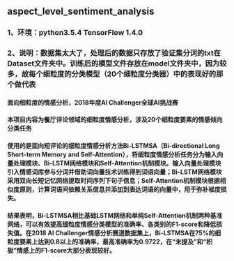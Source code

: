 ## aspect_level_sentiment_analysis

### 1、环境：python3.5.4   TensorFlow 1.4.0
### 2、说明：数据集太大了，处理后的数据只存放了验证集分词的txt在Dataset文件夹中。训练后的模型文件存放在model文件夹中，因为较多，故每个细粒度的分类模型（20个细粒度分类器）中的表现好的那个做代表


####     面向细粒度的情感分析，2018年度AI Challenger全球AI挑战赛
####     本项目内容为餐厅评论领域的细粒度情感分析，涉及20个细粒度要素的情感倾向分类任务
####     使用的是面向短评论的细粒度情感分析方法Bi-LSTMSA（Bi-directional Long Short-term Memory and Self-Attention），将细粒度情感分析任务分为输入向量处理模块、Bi-LSTM网络模块和Self-Attention机制模块。输入向量处理模块引入情感词库参与分词并借助词向量技术训练得到词语向量；Bi-LSTM网络模块采用双向长短记忆网络提取时间序列下句子信息；Self-Attention机制模块根据相似度原则，计算词语间依赖关系信息并添加到表达词语的向量中，用于弥补梯度损失。
####     结果表明，Bi-LSTMSA相比基础LSTM网络和单纯Self-Attention机制两种基准网络，可以有效提高细粒度情感分类模型的准确率、各类别的F1-score和降低损失值。在2018 AI Challenger情感分析赛道数据集上，Bi-LSTMSA在75%的细粒度要素上达到0.8以上的准确率，最高准确率为0.9722，在“未提及”和“积极”情感上的F1-score大部分表现较好。
